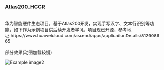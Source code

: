 <h3>Atlas200_HCCR</h3>
<br>华为智能硬件生态项目，基于Atlas200开发，实现手写汉字、文本行识别等功能，如下作为示例项目供后续开发者学习。项目现已开源，参考地址:https://www.huaweicloud.com/ascend/apps/applicationDetails/812608665</br>
<br>部分效果(动图加载较慢)</br>

![Example image2](https://github.com/HuiyanWen/Atlas200_HCCR/blob/master/tx6or-k8jom.gif)


